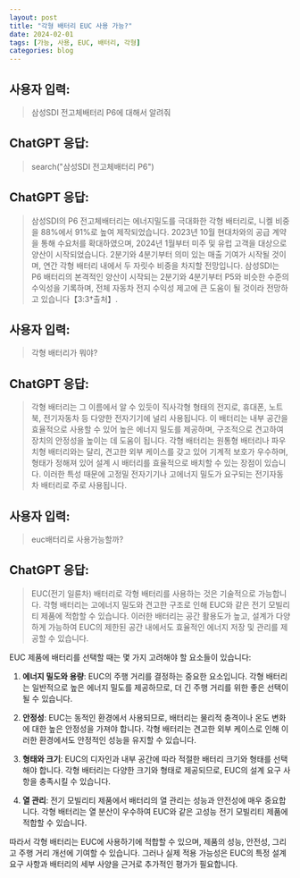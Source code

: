 ```yaml
---
layout: post
title: "각형 배터리 EUC 사용 가능?"
date: 2024-02-01
tags: [가능, 사용, EUC, 배터리, 각형]
categories: blog
---
```


## 사용자 입력:
> 삼성SDI 전고체배터리 P6에 대해서 알려줘

## ChatGPT 응답:
> search("삼성SDI 전고체배터리 P6")

## ChatGPT 응답:
> 삼성SDI의 P6 전고체배터리는 에너지밀도를 극대화한 각형 배터리로, 니켈 비중을 88%에서 91%로 높여 제작되었습니다. 2023년 10월 현대차와의 공급 계약을 통해 수요처를 확대하였으며, 2024년 1월부터 미주 및 유럽 고객을 대상으로 양산이 시작되었습니다. 2분기와 4분기부터 의미 있는 매출 기여가 시작될 것이며, 연간 각형 배터리 내에서 두 자릿수 비중을 차지할 전망입니다. 삼성SDI는 P6 배터리의 본격적인 양산이 시작되는 2분기와 4분기부터 P5와 비슷한 수준의 수익성을 기록하며, 전체 자동차 전지 수익성 제고에 큰 도움이 될 것이라 전망하고 있습니다【3:3†출처】.

## 사용자 입력:
> 각형 배터리가 뭐야?

## ChatGPT 응답:
> 각형 배터리는 그 이름에서 알 수 있듯이 직사각형 형태의 전지로, 휴대폰, 노트북, 전기자동차 등 다양한 전자기기에 널리 사용됩니다. 이 배터리는 내부 공간을 효율적으로 사용할 수 있어 높은 에너지 밀도를 제공하며, 구조적으로 견고하여 장치의 안정성을 높이는 데 도움이 됩니다. 각형 배터리는 원통형 배터리나 파우치형 배터리와는 달리, 견고한 외부 케이스를 갖고 있어 기계적 보호가 우수하며, 형태가 정해져 있어 설계 시 배터리를 효율적으로 배치할 수 있는 장점이 있습니다. 이러한 특성 때문에 고정밀 전자기기나 고에너지 밀도가 요구되는 전기자동차 배터리로 주로 사용됩니다.

## 사용자 입력:
> euc배터리로 사용가능할까?

## ChatGPT 응답:
> EUC(전기 일륜차) 배터리로 각형 배터리를 사용하는 것은 기술적으로 가능합니다. 각형 배터리는 고에너지 밀도와 견고한 구조로 인해 EUC와 같은 전기 모빌리티 제품에 적합할 수 있습니다. 이러한 배터리는 공간 활용도가 높고, 설계가 다양하게 가능하여 EUC의 제한된 공간 내에서도 효율적인 에너지 저장 및 관리를 제공할 수 있습니다.

EUC 제품에 배터리를 선택할 때는 몇 가지 고려해야 할 요소들이 있습니다:

1. **에너지 밀도와 용량**: EUC의 주행 거리를 결정하는 중요한 요소입니다. 각형 배터리는 일반적으로 높은 에너지 밀도를 제공하므로, 더 긴 주행 거리를 위한 좋은 선택이 될 수 있습니다.

2. **안정성**: EUC는 동적인 환경에서 사용되므로, 배터리는 물리적 충격이나 온도 변화에 대한 높은 안정성을 가져야 합니다. 각형 배터리는 견고한 외부 케이스로 인해 이러한 환경에서도 안정적인 성능을 유지할 수 있습니다.

3. **형태와 크기**: EUC의 디자인과 내부 공간에 따라 적절한 배터리 크기와 형태를 선택해야 합니다. 각형 배터리는 다양한 크기와 형태로 제공되므로, EUC의 설계 요구 사항을 충족시킬 수 있습니다.

4. **열 관리**: 전기 모빌리티 제품에서 배터리의 열 관리는 성능과 안전성에 매우 중요합니다. 각형 배터리는 열 분산이 우수하여 EUC와 같은 고성능 전기 모빌리티 제품에 적합할 수 있습니다.

따라서 각형 배터리는 EUC에 사용하기에 적합할 수 있으며, 제품의 성능, 안전성, 그리고 주행 거리 개선에 기여할 수 있습니다. 그러나 실제 적용 가능성은 EUC의 특정 설계 요구 사항과 배터리의 세부 사양을 근거로 추가적인 평가가 필요합니다.

